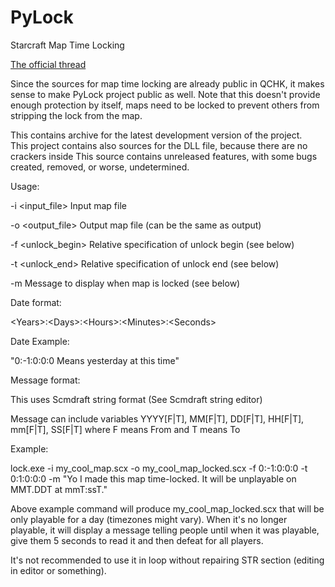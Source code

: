 # PyLock
Starcraft Map Time Locking 

[The official thread](http://www.staredit.net/topic/17839/)

Since the sources for map time locking are already public in QCHK, it makes sense to make PyLock project public as well. Note that this doesn't provide enough protection by itself, maps need to be locked to prevent others from stripping the lock from the map.

This contains archive for the latest development version of the project.<br />
This project contains also sources for the DLL file, because there are no crackers inside
This source contains unreleased features, with some bugs created, removed, or worse, undetermined.


Usage:

-i <input_file> Input map file

-o <output_file> Output map file (can be the same as output)

-f <unlock_begin> Relative specification of unlock begin (see below)

-t <unlock_end> Relative specification of unlock end (see below)

-m <message> Message to display when map is locked (see below)

Date format:

\<Years\>:\<Days\>:\<Hours\>:\<Minutes\>:\<Seconds\>


Date Example:

"0:-&#8291;1:0:0:0 Means yesterday at this time"

Message format:

This uses Scmdraft string format (See Scmdraft string editor)

Message can include variables YYYY[F|T], MM[F|T], DD[F|T], HH[F|T], mm[F|T], SS[F|T] where F means From and T means To


Example:

lock.exe -i my_cool_map.scx -o my_cool_map_locked.scx -f 0:-&#8291;1:0:0:0 -t 0:1:0:0:0 -m "Yo I made this map time-locked. It will be unplayable on MMT.DDT at mmT:ssT."


Above example command will produce my_cool_map_locked.scx that will be only playable for a day (timezones might vary). When it's no longer playable, it will display a message telling people until when it was playable, give them 5 seconds to read it and then defeat for all players.


It's not recommended to use it in loop without repairing STR section (editing in editor or something).
